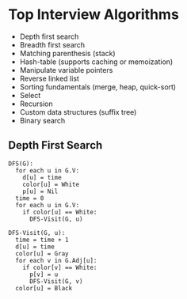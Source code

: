 # Top Interview Algorithms

- Depth first search
- Breadth first search
- Matching parenthesis (stack)
- Hash-table (supports caching or memoization)
- Manipulate variable pointers
- Reverse linked list
- Sorting fundamentals (merge, heap, quick-sort)
- Select
- Recursion
- Custom data structures (suffix tree)
- Binary search

## Depth First Search

```
DFS(G):
  for each u in G.V:
    d[u] = time
    color[u] = White
    p[u] = Nil
  time = 0
  for each u in G.V:
    if color[u] == White:
      DFS-Visit(G, u)

DFS-Visit(G, u):
  time = time + 1
  d[u] = time
  color[u] = Gray
  for each v in G.Adj[u]:
    if color[v] == White:
      p[v] = u
      DFS-Visit(G, v)
  color[u] = Black
```